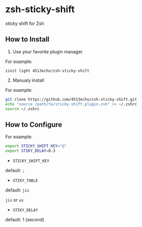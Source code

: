 # zsh-sticky-shift

sticky shift for Zsh

## How to Install

1. Use your favorite plugin manager

For example:

```sh:zinit
zinit light 4513echo/zsh-sticky-shift
```

2. Manualy install

For example:

```sh
git clone https://github.com/4513echo/zsh-sticky-shift.git
echo "source /path/to/sticky-shift.plugin.zsh" >> ~/.zshrc
source ~/.zshrc
```

## How to Configure

For example:

```sh
export STICKY_SHIFT_KEY="@"
export STIKY_DELAY=0.3
```

* `STICKY_SHIFT_KEY`

default: `;`

* `STIKY_TABLE`

default: `jis`

`jis` or `us`

* `STIKY_DELAY`

default: 1 (second)
